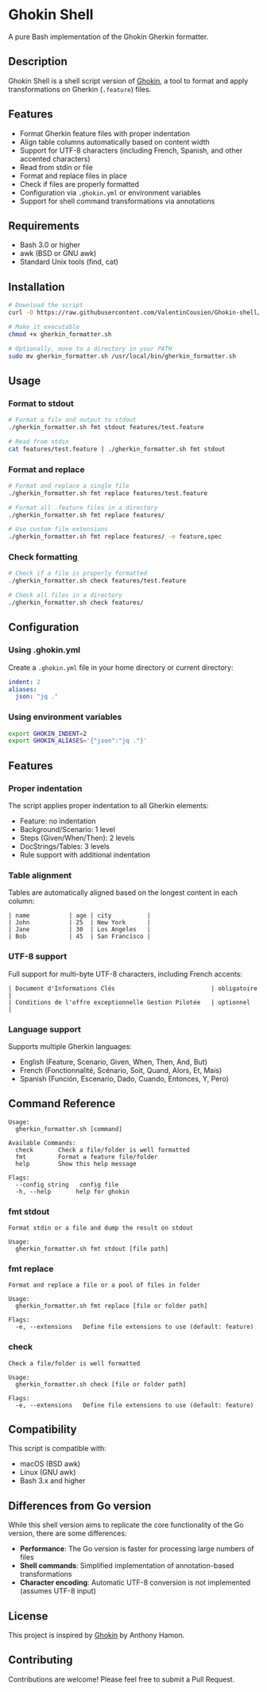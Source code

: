 # Ghokin Shell

A pure Bash implementation of the Ghokin Gherkin formatter.

## Description

Ghokin Shell is a shell script version of [Ghokin](https://github.com/antham/ghokin), a tool to format and apply transformations on Gherkin (`.feature`) files.

## Features

- Format Gherkin feature files with proper indentation
- Align table columns automatically based on content width
- Support for UTF-8 characters (including French, Spanish, and other accented characters)
- Read from stdin or file
- Format and replace files in place
- Check if files are properly formatted
- Configuration via `.ghokin.yml` or environment variables
- Support for shell command transformations via annotations

## Requirements

- Bash 3.0 or higher
- awk (BSD or GNU awk)
- Standard Unix tools (find, cat)

## Installation

```bash
# Download the script
curl -O https://raw.githubusercontent.com/ValentinCousien/Ghokin-shell/master/gherkin_formatter.sh

# Make it executable
chmod +x gherkin_formatter.sh

# Optionally, move to a directory in your PATH
sudo mv gherkin_formatter.sh /usr/local/bin/gherkin_formatter.sh
```

## Usage

### Format to stdout

```bash
# Format a file and output to stdout
./gherkin_formatter.sh fmt stdout features/test.feature

# Read from stdin
cat features/test.feature | ./gherkin_formatter.sh fmt stdout
```

### Format and replace

```bash
# Format and replace a single file
./gherkin_formatter.sh fmt replace features/test.feature

# Format all .feature files in a directory
./gherkin_formatter.sh fmt replace features/

# Use custom file extensions
./gherkin_formatter.sh fmt replace features/ -e feature,spec
```

### Check formatting

```bash
# Check if a file is properly formatted
./gherkin_formatter.sh check features/test.feature

# Check all files in a directory
./gherkin_formatter.sh check features/
```

## Configuration

### Using .ghokin.yml

Create a `.ghokin.yml` file in your home directory or current directory:

```yaml
indent: 2
aliases:
  json: "jq ."
```

### Using environment variables

```bash
export GHOKIN_INDENT=2
export GHOKIN_ALIASES='{"json":"jq ."}'
```

## Features

### Proper indentation

The script applies proper indentation to all Gherkin elements:

- Feature: no indentation
- Background/Scenario: 1 level
- Steps (Given/When/Then): 2 levels
- DocStrings/Tables: 3 levels
- Rule support with additional indentation

### Table alignment

Tables are automatically aligned based on the longest content in each column:

```gherkin
| name           | age | city          |
| John           | 25  | New York      |
| Jane           | 30  | Los Angeles   |
| Bob            | 45  | San Francisco |
```

### UTF-8 support

Full support for multi-byte UTF-8 characters, including French accents:

```gherkin
| Document d'Informations Clés                           | obligatoire |
| Conditions de l'offre exceptionnelle Gestion Pilotée   | optionnel   |
```

### Language support

Supports multiple Gherkin languages:
- English (Feature, Scenario, Given, When, Then, And, But)
- French (Fonctionnalité, Scénario, Soit, Quand, Alors, Et, Mais)
- Spanish (Función, Escenario, Dado, Cuando, Entonces, Y, Pero)

## Command Reference

```
Usage:
  gherkin_formatter.sh [command]

Available Commands:
  check       Check a file/folder is well formatted
  fmt         Format a feature file/folder
  help        Show this help message

Flags:
  --config string   config file
  -h, --help       help for ghokin
```

### fmt stdout

```
Format stdin or a file and dump the result on stdout

Usage:
  gherkin_formatter.sh fmt stdout [file path]
```

### fmt replace

```
Format and replace a file or a pool of files in folder

Usage:
  gherkin_formatter.sh fmt replace [file or folder path]

Flags:
  -e, --extensions   Define file extensions to use (default: feature)
```

### check

```
Check a file/folder is well formatted

Usage:
  gherkin_formatter.sh check [file or folder path]

Flags:
  -e, --extensions   Define file extensions to use (default: feature)
```

## Compatibility

This script is compatible with:
- macOS (BSD awk)
- Linux (GNU awk)
- Bash 3.x and higher

## Differences from Go version

While this shell version aims to replicate the core functionality of the Go version, there are some differences:

- **Performance**: The Go version is faster for processing large numbers of files
- **Shell commands**: Simplified implementation of annotation-based transformations
- **Character encoding**: Automatic UTF-8 conversion is not implemented (assumes UTF-8 input)

## License

This project is inspired by [Ghokin](https://github.com/antham/ghokin) by Anthony Hamon.

## Contributing

Contributions are welcome! Please feel free to submit a Pull Request.
